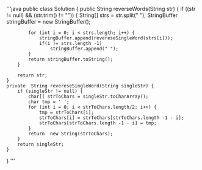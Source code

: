 '''java
public class Solution {
    public String reverseWords(String str) {
        	if ((str != null) && (str.trim() != "")) {
			String[] strs = str.split(" ");
	        StringBuffer stringBuffer = new StringBuffer();
	        
	        for (int i = 0; i < strs.length; i++) {
	        	stringBuffer.append(revereseSingleWord(strs[i]));
	        	if(i != strs.length -1)
	        	    stringBuffer.append(" ");
			}
	        return stringBuffer.toString();
		}
		
		return str;
    }
    private  String revereseSingleWord(String singleStr) {
		if (singleStr != null) {
			char[] strToChars = singleStr.toCharArray();
			char tmp = ' ';
			for (int i = 0; i < strToChars.length/2; i++) {
				tmp = strToChars[i];
				strToChars[i] = strToChars[strToChars.length -1 - i];
				strToChars[strToChars.length -1 - i] = tmp;
			}
			return  new String(strToChars);
		}
		return singleStr;
	}
}
'''
